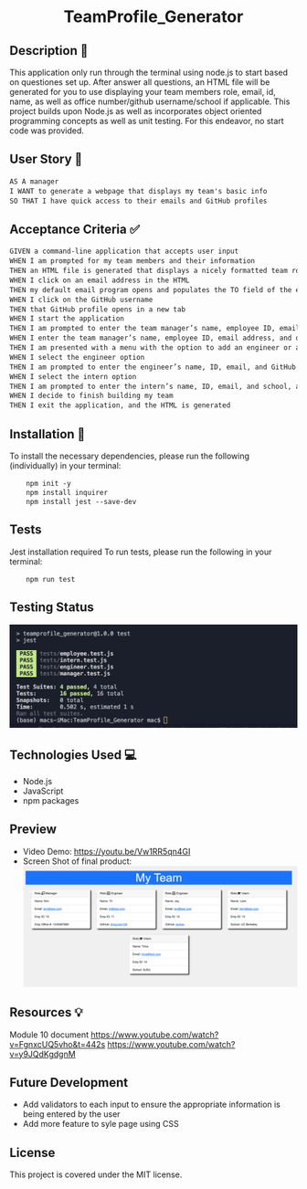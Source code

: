 <h1 align = "center">TeamProfile_Generator</h1>


## Description 📁

This application only run through the terminal using node.js to start based on questiones set up. After answer all questions, an HTML file will be generated for you to use displaying your team members role, email, id, name, as well as office number/github username/school if applicable. This project builds upon Node.js as well as incorporates object oriented programming concepts as well as unit testing. For this endeavor, no start code was provided.

## User Story 👩

```md
AS A manager
I WANT to generate a webpage that displays my team's basic info
SO THAT I have quick access to their emails and GitHub profiles
```

## Acceptance Criteria ✅

```md
GIVEN a command-line application that accepts user input
WHEN I am prompted for my team members and their information
THEN an HTML file is generated that displays a nicely formatted team roster based on user input
WHEN I click on an email address in the HTML
THEN my default email program opens and populates the TO field of the email with the address
WHEN I click on the GitHub username
THEN that GitHub profile opens in a new tab
WHEN I start the application
THEN I am prompted to enter the team manager’s name, employee ID, email address, and office number
WHEN I enter the team manager’s name, employee ID, email address, and office number
THEN I am presented with a menu with the option to add an engineer or an intern or to finish building my team
WHEN I select the engineer option
THEN I am prompted to enter the engineer’s name, ID, email, and GitHub username, and I am taken back to the menu
WHEN I select the intern option
THEN I am prompted to enter the intern’s name, ID, email, and school, and I am taken back to the menu
WHEN I decide to finish building my team
THEN I exit the application, and the HTML is generated
```

## Installation 💾

To install the necessary dependencies, please run the following (individually) in your terminal:

        npm init -y
        npm install inquirer
        npm install jest --save-dev

## Tests
Jest installation required
To run tests, please run the following in your terminal:

        npm run test

## Testing Status

![TestScreenShot](src/testScreenshot.png)

## Technologies Used 💻

- Node.js
- JavaScript
- npm packages

## Preview

- Video Demo: https://youtu.be/Vw1RR5qn4GI
- Screen Shot of final product:
  ![TeamHTMLScreenSHot](src/pageScreenshot.png)

## Resources 💡

Module 10 document
https://www.youtube.com/watch?v=FgnxcUQ5vho&t=442s
https://www.youtube.com/watch?v=y9JQdKgdgnM


## Future Development

- Add validators to each input to ensure the appropriate information is being entered by the user
- Add more feature to syle page using CSS

## License

This project is covered under the MIT license.